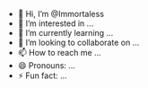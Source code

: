 - 👋 Hi, I’m @Immortaless
- 👀 I’m interested in ...
- 🌱 I’m currently learning ...
- 💞️ I’m looking to collaborate on ...
- 📫 How to reach me ...
- 😄 Pronouns: ...
- ⚡ Fun fact: ...

<!---
Immortaless/Immortaless is a ✨ special ✨ repository because its `README.md` (this file) appears on your GitHub profile.
You can click the Preview link to take a look at your changes.
--->
